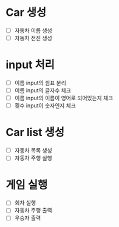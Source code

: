 # Car 생성
 + [ ] 자동차 이름 생성
 + [ ] 자동차 전진 생성

# input 처리 
+ [ ] 이름 input의 쉼표 분리 
+ [ ] 이름 input의 글자수 체크
+ [ ] 이름 input의 이름이 영어로 되어있는지 체크
+ [ ] 횟수 input이 숫자인지 체크

# Car list 생성
+ [ ] 자동차 목록 생성 
+ [ ] 자동차 주행 실행

# 게임 실행
+ [ ] 회차 실행 
+ [ ] 자동차 주행 출력
+ [ ] 우승자 출력